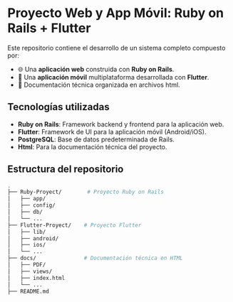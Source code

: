 # Proyecto Web y App Móvil: Ruby on Rails + Flutter

Este repositorio contiene el desarrollo de un sistema completo compuesto por:

- 🌐 Una **aplicación web** construida con **Ruby on Rails**.
- 📱 Una **aplicación móvil** multiplataforma desarrollada con **Flutter**.
- 📄 Documentación técnica organizada en archivos html.

## Tecnologías utilizadas

- **Ruby on Rails**: Framework backend y frontend para la aplicación web.
- **Flutter**: Framework de UI para la aplicación móvil (Android/iOS).
- **PostgreSQL**: Base de datos predeterminada de Rails.
- **Html**: Para la documentación técnica del proyecto.

## Estructura del repositorio

```bash
.
├── Ruby-Proyect/        # Proyecto Ruby on Rails
│   ├── app/
│   ├── config/
│   ├── db/
│   └── ...
├── Flutter-Proyect/    # Proyecto Flutter
│   ├── lib/
│   ├── android/
│   ├── ios/
│   └── ...
├── docs/               # Documentación técnica en HTML
│   ├── PDF/
│   ├── views/
│   ├── index.html
│   └── ...
├── README.md
